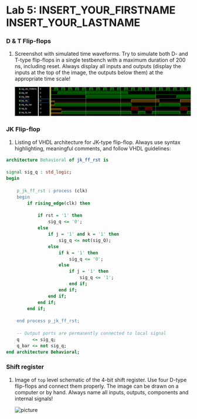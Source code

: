 # Lab 5: INSERT_YOUR_FIRSTNAME INSERT_YOUR_LASTNAME

### D & T Flip-flops

1. Screenshot with simulated time waveforms. Try to simulate both D- and T-type flip-flops in a single testbench with a maximum duration of 200 ns, including reset. Always display all inputs and outputs (display the inputs at the top of the image, the outputs below them) at the appropriate time scale!

   ![your figure](Images/waveform.PNG)

### JK Flip-flop

1. Listing of VHDL architecture for JK-type flip-flop. Always use syntax highlighting, meaningful comments, and follow VHDL guidelines:

```vhdl
architecture Behavioral of jk_ff_rst is

signal sig_q : std_logic;
begin

    p_jk_ff_rst : process (clk)
    begin
        if rising_edge(clk) then

            if rst = '1' then
                sig_q <= '0';
            else
            	if j = '1' and k = '1' then
                	sig_q <= not(sig_Q);
                else
                	if k = '1' then
                    	sig_q <= '0';
                    else
                    	if j = '1' then
                    		sig_q <= '1';
                        end if;
                    end if;
                end if;
            end if;
        end if;
        
	end process p_jk_ff_rst;

    -- Output ports are permanently connected to local signal
    q     <= sig_q;
    q_bar <= not sig_q;
end architecture Behavioral;
```

### Shift register

1. Image of `top` level schematic of the 4-bit shift register. Use four D-type flip-flops and connect them properly. The image can be drawn on a computer or by hand. Always name all inputs, outputs, components and internal signals!

   ![picture]()
